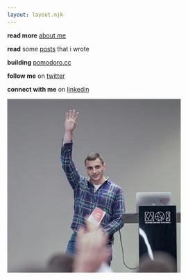 ```yaml
---
layout: layout.njk
---
```


**read more** [about me](/about)

**read** some [posts](/posts) that i wrote

**building** [pomodoro.cc](https://pomodoro.cc)

<!-- distilling customer feedback at [wonderflow](https://wonderflow.co) -->

**follow me** on [twitter](https://twitter.com/christian_fei)

**connect with me** on [linkedin](https://www.linkedin.com/in/christian-fei-6b72b5123/)

<img src="/assets/images/cf3.jpg" alt="christian at agile venture bolzano 2019" id="avatar">
